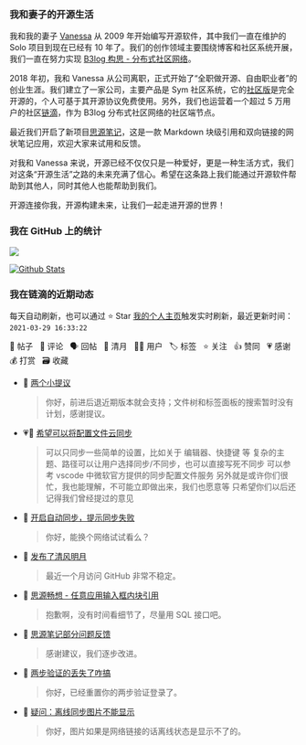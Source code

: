 ### 我和妻子的开源生活

我和我的妻子 [Vanessa](https://github.com/Vanessa219) 从 2009 年开始编写开源软件，其中我们一直在维护的 Solo 项目到现在已经有 10 年了。我们的创作领域主要围绕博客和社区系统开展，我们一直在努力实现 [B3log 构思 - 分布式社区网络](https://ld246.com/article/1546941897596)。

2018 年初，我和 Vanessa 从公司离职，正式开始了“全职做开源、自由职业者”的创业生涯。我们建立了一家公司，主要产品是 Sym 社区系统，它的[社区版](https://github.com/88250/symphony)是完全开源的，个人可基于其开源协议免费使用。另外，我们也运营着一个超过 5 万用户的社区[链滴](https://ld246.com)，作为 B3log 分布式社区网络的社区端节点。

最近我们开启了新项目[思源笔记](https://github.com/siyuan-note/siyuan)，这是一款 Markdown 块级引用和双向链接的网状笔记应用，欢迎大家来试用和反馈。

对我和 Vanessa 来说，开源已经不仅仅只是一种爱好，更是一种生活方式，我们对这条“开源生活”之路的未来充满了信心。希望在这条路上我们能通过开源软件帮助到其他人，同时其他人也能帮助到我们。

开源连接你我，开源构建未来，让我们一起走进开源的世界！

### 我在 GitHub 上的统计

<a title="Hits" target="_blank" href="https://github.com/88250/88250"><img src="https://hits.b3log.org/88250/88250.svg"></a>

[![Github Stats](https://github-readme-stats.vercel.app/api?username=88250&theme=tokyonight&show_icons=true)](https://github.com/88250)

<!--events start -->

### 我在链滴的近期动态

每天自动刷新，也可以通过 ⭐️ Star [我的个人主页](https://github.com/88250/88250)触发实时刷新，最近更新时间：`2021-03-29 16:33:22`

📝 帖子 &nbsp; 💬 评论 &nbsp; 🗣 回帖 &nbsp; 🌙 清月 &nbsp; 👨‍💻 用户 &nbsp; 🏷️ 标签 &nbsp; ⭐️ 关注 &nbsp; 👍 赞同 &nbsp; 💗 感谢 &nbsp; 💰 打赏 &nbsp; 🗃 收藏

* 💬 [两个小提议](https://ld246.com/article/1616990478157/comment/1617000910836#comments)

  > 你好，前进后退近期版本就会支持；文件树和标签面板的搜索暂时没有计划，感谢提议。
* 💗💬 [希望可以将配置文件云同步](https://ld246.com/article/1616503014456/comment/1616998177549#comments)

  > 可以只同步一些简单的设置，比如关于 编辑器、快捷键 等 复杂的主题、路径可以让用户选择同步/不同步，也可以直接写死不同步 可以参考 vscode 中微软官方提供的同步配置文件服务 另外就是或许你们很忙，我也能理解，不可能立即做出来，我们也愿意等 只希望你们以后还记得我们曾经提过的意见
* 💬 [开启自动同步，提示同步失败](https://ld246.com/article/1616984394266/comment/1616984565432#comments)

  > 你好，能换个网络试试看么？
* 🌙 [发布了清风明月](https://ld246.com/member/88250/breezemoons/1616983399540)

  > 最近一个月访问 GitHub 非常不稳定。
* 💬 [思源畅想 - 任意应用输入框内块引用](https://ld246.com/article/1616658417483/comment/1616982502505#comments)

  > 抱歉啊，没有时间看细节了，尽量用 SQL 接口吧。
* 💬 [思源笔记部分问题反馈](https://ld246.com/article/1616944856060/comment/1616947324652#comments)

  > 感谢建议，我们逐步改进。
* 💬 [两步验证的丢失了咋搞](https://ld246.com/article/1616941406978/comment/1616942390781#comments)

  > 你好，已经重置你的两步验证登录了。
* 💬 [疑问：离线同步图片不能显示](https://ld246.com/article/1616939880552/comment/1616941281685#comments)

  > 你好，图片如果是网络链接的话离线状态是显示不了的。


<!--events end -->
